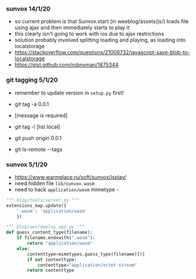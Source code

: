 ### sunvox 14/1/20

- so current problem is that Sunvox.start (in weeblog/assets/js/) loads file using ajax and then immediately starts to play it
- this clearly isn't going to work with ios due to ajax restrictions
- solution probably involved splitting loading and playing, as loading into localstorage
- https://stackoverflow.com/questions/21008732/javascript-save-blob-to-localstorage
- https://gist.github.com/robnyman/1875344

### git tagging 5/1/20

- remember to update version in `setup.py` first!

- git tag -a 0.0.1
- [message is required]
- git tag -l [list local]
- git push origin 0.0.1
- git ls-remote --tags

### sunvox 5/1/20

- https://www.warmplace.ru/soft/sunvox/jsplay/
- need hidden file `lib/sunvox.wasm`
- need to hack `application/wasm` mimetype -

```python
""" blog/tools/server.py """
extensions_map.update({
    '.wasm': 'application/wasm'
    })
```

```python
""" blog/aws/deploy_app.py """
def guess_content_type(filename):
    if filename.endswith(".wasm"):
        return "application/wasm"
    else:
        contenttype=mimetypes.guess_type(filename)[0]
        if not contenttype:
            contenttype="application/octet-stream"
        return contenttype
```